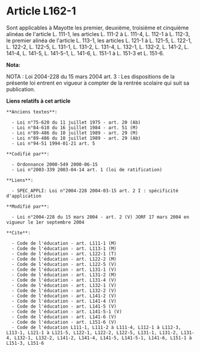 # Article L162-1

Sont applicables à Mayotte les premier, deuxième, troisième et cinquième alinéas de l'article L. 111-1, les articles L. 111-2
à L. 111-4, L. 112-1 à L. 112-3, le premier alinéa de l'article L. 113-1, les articles L. 121-1 à L. 121-5, L. 122-1, L.
122-2, L. 122-5, L. 131-1, L. 131-2, L. 131-4, L. 132-1, L. 132-2, L. 141-2, L. 141-4, L. 141-5, L. 141-5-1, L. 141-6, L.
151-1 à L. 151-3 et L. 151-6.

**Nota:**

NOTA : Loi 2004-228 du 15 mars 2004 art. 3 : Les dispositions de la présente loi entrent en vigueur à compter de la rentrée
scolaire qui suit sa publication.

**Liens relatifs à cet article**

	**Anciens textes**:

	  - Loi n°75-620 du 11 juillet 1975 - art. 20 (Ab)
	  - Loi n°84-610 du 16 juillet 1984 - art. 51 (M)
	  - Loi n°89-486 du 10 juillet 1989 - art. 29 (M)
	  - Loi n°89-486 du 10 juillet 1989 - art. 29 (Ab)
	  - Loi n°94-51 1994-01-21 art. 5

	**Codifié par**:

	  - Ordonnance 2000-549 2000-06-15
	  - Loi n°2003-339 2003-04-14 art. 1 (loi de ratification)

	**Liens**:

	  - SPEC_APPLI: Loi n°2004-228 2004-03-15 art. 2 I : spécificité d'application

	**Modifié par**:

	  - Loi n°2004-228 du 15 mars 2004 - art. 2 (V) JORF 17 mars 2004 en vigueur le 1er septembre 2004

	**Cite**:

	  - Code de l'éducation - art. L111-1 (M)
	  - Code de l'éducation - art. L113-1 (M)
	  - Code de l'éducation - art. L122-1 (T)
	  - Code de l'éducation - art. L122-2 (M)
	  - Code de l'éducation - art. L122-5 (V)
	  - Code de l'éducation - art. L131-1 (V)
	  - Code de l'éducation - art. L131-2 (M)
	  - Code de l'éducation - art. L131-4 (V)
	  - Code de l'éducation - art. L132-1 (V)
	  - Code de l'éducation - art. L132-2 (V)
	  - Code de l'éducation - art. L141-2 (V)
	  - Code de l'éducation - art. L141-4 (V)
	  - Code de l'éducation - art. L141-5 (V)
	  - Code de l'éducation - art. L141-5-1 (V)
	  - Code de l'éducation - art. L141-6 (V)
	  - Code de l'éducation - art. L151-6 (V)
	  - Code de l'éducation L111-1, L111-2 à L111-4, L112-1 à L112-3, L113-1, L121-1 à L121-5, L122-1, L122-2, L122-5, L131-1, L131-2, L131-4, L132-1, L132-2, L141-2, L141-4, L141-5, L141-5-1, L141-6, L151-1 à L151-3, L151-6
